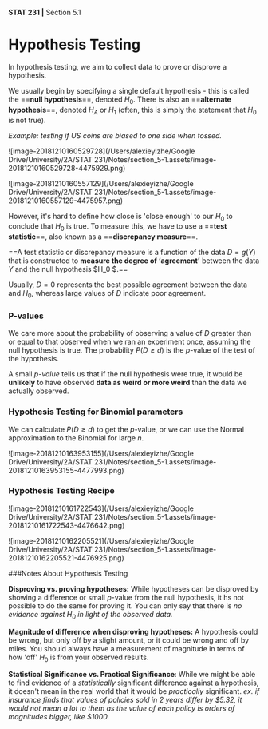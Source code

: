 __STAT 231 |__ Section 5.1

# Hypothesis Testing

In hypothesis testing, we aim to collect data to prove or disprove a hypothesis.

We usually begin by specifying a single default hypothesis - this is called the ==__null hypothesis__==, denoted $H_0$. There is also an ==__alternate hypothesis__==, denoted $H_A$ or $H_1$ (often, this is simply the statement that $H_0$ is not true).

_Example: testing if US coins are biased to one side when tossed._

![image-20181210160529728](/Users/alexieyizhe/Google Drive/University/2A/STAT 231/Notes/section_5-1.assets/image-20181210160529728-4475929.png)

![image-20181210160557129](/Users/alexieyizhe/Google Drive/University/2A/STAT 231/Notes/section_5-1.assets/image-20181210160557129-4475957.png)

However, it's hard to define how close is 'close enough'  to our $H_0$ to conclude that $H_0$ is true. To measure this, we have to use a ==__test statistic__==, also known as a ==__discrepancy measure__==.

==A test statistic or discrepancy measure is a function of the data $D = g(Y )$ that is constructed to **measure the degree of ‘agreement’** between the data $Y$ and the null hypothesis $H_0 $.==

Usually, $D=0$ represents the best possible agreement between the data and $H_0$, whereas large values of $D$ indicate poor agreement.



### P-values

We care more about the probability of observing a value of $D$ greater than or equal to that observed when we ran an experiment once, assuming the null hypothesis is true. The probability $P(D \geq d)$ is the $p$-value of the test of the hypothesis.

A small _p-value_ tells us that if the null hypothesis were true, it would be __unlikely__ to have observed **data as weird or more weird** than the data we actually observed.



### Hypothesis Testing for Binomial parameters

We can calculate $P(D \geq d)$ to get the $p$-value, or we can use the Normal approximation to the Binomial for large $n$.

![image-20181210163953155](/Users/alexieyizhe/Google Drive/University/2A/STAT 231/Notes/section_5-1.assets/image-20181210163953155-4477993.png)





### Hypothesis Testing Recipe

![image-20181210161722543](/Users/alexieyizhe/Google Drive/University/2A/STAT 231/Notes/section_5-1.assets/image-20181210161722543-4476642.png)

![image-20181210162205521](/Users/alexieyizhe/Google Drive/University/2A/STAT 231/Notes/section_5-1.assets/image-20181210162205521-4476925.png)

###Notes About Hypothesis Testing

**Disproving vs. proving hypotheses:** While hypotheses can be disproved by showing a difference or small $p$-value from the null hypothesis, it hs not possible to do the same for proving it. You can only say that there is _no evidence against $H_0$ in light of the observed data._

**Magnitude of difference when disproving hypotheses:** A hypothesis could be wrong, but only off by a slight amount, or it could be wrong and off by miles. You should always have a measurement of magnitude in terms of how 'off' $H_0$ is from your observed results.

**Statistical Significance vs. Practical Significance**: While we might be able to find evidence of a *statistically* significant difference against a hypothesis, it doesn't mean in the real world that it would be *practically* significant. 
_ex. if insurance finds that values of policies sold in 2 years differ by $5.32, it would not mean a lot to them as the value of each policy is orders of magnitudes bigger, like \$1000._

